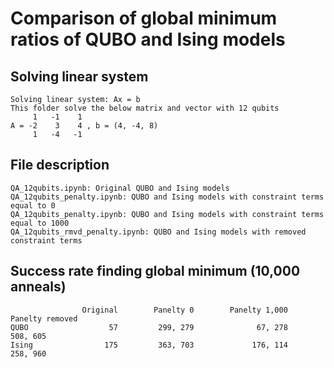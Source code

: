 # Comparison of global minimum ratios of QUBO and Ising models

## Solving linear system
```
Solving linear system: Ax = b
This folder solve the below matrix and vector with 12 qubits
     1   -1    1
A = -2    3    4 , b = (4, -4, 8)
     1   -4   -1
```

## File description
```
QA_12qubits.ipynb: Original QUBO and Ising models
QA_12qubits_penalty.ipynb: QUBO and Ising models with constraint terms equal to 0
QA_12qubits_penalty.ipynb: QUBO and Ising models with constraint terms equal to 1000
QA_12qubits_rmvd_penalty.ipynb: QUBO and Ising models with removed constraint terms
```

## Success rate finding global minimum (10,000 anneals)
```
                Original        Panelty 0        Panelty 1,000    Panelty removed
QUBO                  57         299, 279              67, 278           508, 605
Ising                175         363, 703             176, 114           258, 960
